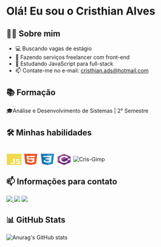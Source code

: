 # Olá! Eu sou o Cristhian Alves
## 👨‍💻 Sobre mim

- 💻 Buscando vagas de estágio
- 🔭 Fazendo serviços freelancer com front-end
- 🌱 Estudando JavaScript para full-stack
- 📫 Contate-me no e-mail: cristhian.ads@hotmail.com

## 📚 Formação

🎓Análise e Desenvolvimento de Sistemas | 2° Semestre <br>

## 🛠️ Minhas habilidades
<div style="display: inline_block"><br>
  <img align="center" alt="Cris-Js" height="30" width="40" src="https://raw.githubusercontent.com/devicons/devicon/master/icons/javascript/javascript-plain.svg">
  <img align="center" alt="Cris-HTML" height="30" width="40" src="https://raw.githubusercontent.com/devicons/devicon/master/icons/html5/html5-original.svg">
  <img align="center" alt="Cris-CSS" height="30" width="40" src="https://raw.githubusercontent.com/devicons/devicon/master/icons/css3/css3-original.svg">
  <img align="center" alt="Cris-Csharp" height="30" width="40" src="https://raw.githubusercontent.com/devicons/devicon/master/icons/csharp/csharp-original.svg">
  <img align="center" alt="Cris-Gimp" height="30" width="40" src="https://cdn.jsdelivr.net/gh/devicons/devicon@latest/icons/gimp/gimp-original.svg" />    
</div>

 ## 📫 Informações para contato

<div> 
  <a href="https://wa.me/5513988372703" targe="_blanl"><img src="https://img.shields.io/badge/WhatsApp-25D366?style=for-the-badge&logo=whatsapp&logoColor=white"</a>
  <a href="https://www.linkedin.com/in/alvesscristhian" target="_blank"><img src="https://img.shields.io/badge/-LinkedIn-%230077B5?style=for-the-badge&logo=linkedin&logoColor=white" target="_blank"></a> 
  <a href = "mailto:cristhian.ads@hotmail.com"><img src="https://img.shields.io/badge/-Gmail-%23333?style=for-the-badge&logo=gmail&logoColor=white" target="_blank"></a>
</div>

## 📊 GitHub Stats
    
![Anurag's GitHub stats](https://github-readme-stats.vercel.app/api?username=alvesscristhian&hide=contribs,prs)
